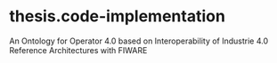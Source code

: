 # thesis.code-implementation
An Ontology for Operator 4.0 based on Interoperability of Industrie 4.0 Reference Architectures with FIWARE
